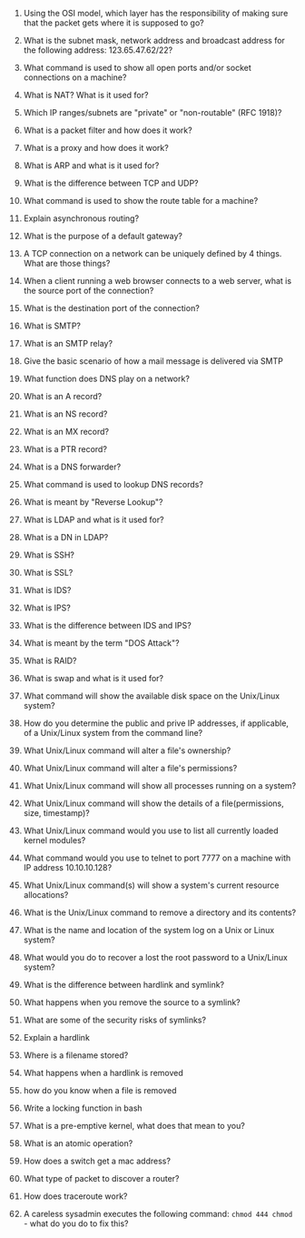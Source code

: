 1.	Using the OSI model, which layer has the responsibility of making sure that the packet gets where it is supposed to go?

2.	What is the subnet mask, network address and broadcast address for the following address: 123.65.47.62/22?

3.	What command is used to show all open ports and/or socket connections on a machine?

4.	What is NAT? What is it used for?

5.	Which IP ranges/subnets are "private" or "non-routable" (RFC 1918)?

6.	What is a packet filter and how does it work?

7.	What is a proxy and how does it work?

8.	What is ARP and what is it used for?

9.	What is the difference between TCP and UDP?

10.	What command is used to show the route table for a machine?

11. Explain asynchronous routing?

12.	What is the purpose of a default gateway?

13.	A TCP connection on a network can be uniquely defined by 4 things.  What are those things?

14.	When a client running a web browser connects to a web server, what is the source port of the connection?

15.	What is the destination port of the connection?

16.	What is SMTP?

16.	What is an SMTP relay?

16.	Give the basic scenario of how a mail message is delivered via SMTP

17.	What function does DNS play on a network?

17.	What is an A record?

17.	What is an NS record?

17.	What is an MX record?

17.	What is a PTR record?

17.	What is a DNS forwarder?

17.	What command is used to lookup DNS records?

17.	What is meant by "Reverse Lookup"?

18.	What is LDAP and what is it used for?

19.	What is a DN in LDAP?

20.	What is SSH?

21.	What is SSL?

22.	What is IDS?

23.	What is IPS?

24.	What is the difference between IDS and IPS?

25.	What is meant by the term "DOS Attack"?

26.	What is RAID?

27.	What is swap and what is it used for? 

28.	What command will show the available disk space on the Unix/Linux system?

29.	How do you determine the public and prive IP addresses, if applicable, of a Unix/Linux system from the command line?

30.	What Unix/Linux command will alter a file's ownership?

31.	What Unix/Linux command will alter a file's permissions?

32.	What Unix/Linux command will show all processes running on a system?

33.	What Unix/Linux command will show the details of a file(permissions, size, timestamp)?

34.	What Unix/Linux command would you use to list all currently loaded kernel modules?

35.	What command would you use to telnet to port 7777 on a machine with IP address 10.10.10.128?

36.	What Unix/Linux command(s) will show a system's current resource allocations?

37.	What is the Unix/Linux command to remove a directory and its contents?

38.	What is the name and location of the system log on a Unix or Linux system?

39.	What would you do to recover a lost the root password to a Unix/Linux system?

40.	What is the difference between hardlink and symlink?

41.	What happens when you remove the source to a symlink?

42.	What are some of the security risks of symlinks?

43.	Explain a hardlink

44.	Where is a filename stored?

45.	What happens when a hardlink is removed

46.	how do you know when a file is removed

47.	Write a locking function in bash

48.	What is a pre-emptive kernel, what does that mean to you?

49.	What is an atomic operation?

50.	How does a switch get a mac address?

51.	What type of packet to discover a router? 

52.	How does traceroute work?

53.	A careless sysadmin executes the following command: ```chmod 444 chmod``` - what do you do to fix this?